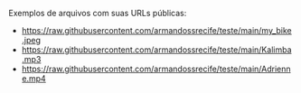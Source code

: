 Exemplos de arquivos com suas URLs públicas:

- https://raw.githubusercontent.com/armandossrecife/teste/main/my_bike.jpeg
- https://raw.githubusercontent.com/armandossrecife/teste/main/Kalimba.mp3
- https://raw.githubusercontent.com/armandossrecife/teste/main/Adrienne.mp4
